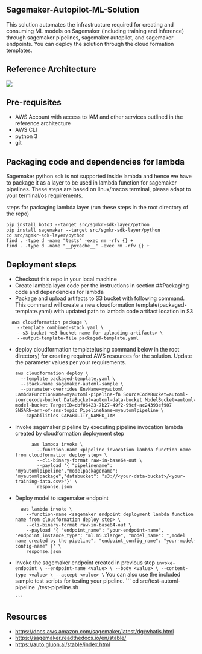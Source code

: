 ## Sagemaker-Autopilot-ML-Solution
This solution automates the infrastructure required for creating and consuming ML models on Sagemaker (including training and inference) through sagemaker pipelines, sagemaker autopilot, and sagemaker endpoints. You can deploy the solution through the cloud formation templates.

## Reference Architecture
![](https://github.com/aws-samples/sagemaker-autopilot-sample-solution/blob/main/ML-Ref-Architecture.jpg)

## Pre-requisites
* AWS Account with access to IAM and other services outlined in the reference architecture
* AWS CLI
* python 3
* git
  
## Packaging code and dependencies for lambda
Sagemaker python sdk is not supported inside lambda and hence we have to package it as a layer to be used in lambda function for sagemaker pipelines. These steps are based on linux/macos terminal, please adapt to your terminal/os requirements.

steps for packaging lambda layer (run these steps in the root directory of the repo)

```
pip install boto3 --target src/sgmkr-sdk-layer/python
pip install sagemaker --target src/sgmkr-sdk-layer/python
cd src/sgmkr-sdk-layer/python
find . -type d -name "tests" -exec rm -rfv {} +
find . -type d -name "__pycache__" -exec rm -rfv {} +
```
## Deployment steps
* Checkout this repo in your local machine
* Create lambda layer code per the instructions in section ##Packaging code and dependencies for lambda
* Package and upload artifacts to S3 bucket with following command. This command will create a new cloudformation template(packaged-template.yaml) with updated path to lambda code artifact location in S3
```
  aws cloudformation package \
    --template combined-stack.yaml \
    --s3-bucket <s3 bucket name for uploading artifacts> \
    --output-template-file packaged-template.yaml
```
* deploy cloudformation template(using command below in the root directory) for creating required AWS resources for the solution. Update the parameter values per your requirements.
    ```
    aws cloudformation deploy \
      --template packaged-template.yaml \
      --stack-name sagemaker-automl-sample \
      --parameter-overrides EnvName=myautoml LambdaFunctionName=myautoml-pipeline-fn SourceCodeBucket=automl-sourcecode-bucket DataBucket=automl-data-bucket ModelBucket=automl-model-bucket TargetID=cbf06423-7b27-49f2-99cf-ac24393ef907 SNSARN=arn-of-sns-topic PipelineName=myautomlpipeline \
      --capabilities CAPABILITY_NAMED_IAM

    ```
* Invoke sagemaker pipeline by executing pipeline invocation lambda created by cloudformation deployment step

  ```
        aws lambda invoke \
          --function-name <pipeline invocation lambda function name from cloudformation deploy step> \
          --cli-binary-format raw-in-base64-out \
          --payload '{ "pipelinename": "myautomlpipeline","modelpackagename": "myautomlpackage","databucket": "s3://<your-data-bucket>/<your-training-data.csv>"}' \
          response.json
  ```
* Deploy model to sagemaker endpoint
    ```
      aws lambda invoke \
        --function-name <sagemaker endpoint deployment lambda function name from cloudformation deploy step> \
        --cli-binary-format raw-in-base64-out \
        --payload '{ "endpoint_name": "your-endpoint-name", "endpoint_instance_type": "ml.m5.xlarge", "model_name": ",model name created by the pipeline", "endpoint_config_name": "your-model-config-name" }' \
        response.json
    ```
* Invoke the sagemaker endpoint created in previous step
      ```
      invoke-endpoint \
        --endpoint-name <value> \
        --body <value> \
        --content-type <value> \
        --accept <value> \
      ```
      You can also use the included sample test scripts for testing your pipeline.
      ```
      cd src/test-automl-pipeline
      ./test-pipeline.sh <pipeline name>

      ```
      
## Resources
* https://docs.aws.amazon.com/sagemaker/latest/dg/whatis.html
* https://sagemaker.readthedocs.io/en/stable/
* https://auto.gluon.ai/stable/index.html